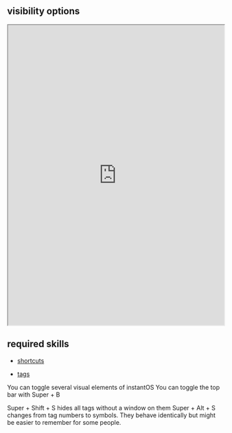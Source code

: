 ## visibility options   

<div align="center">
    <iframe width="100%" height="700px" src="https://www.youtube.com/embed/t5XjpeJdgk0" frameborder="10" allow="accelerometer; autoplay; encrypted-media; gyroscope; picture-in-picture" allowfullscreen></iframe>
</div>

## required skills

<ul class="actions">
    <li><a href="https://instantos.github.io/instantos.github.io/youtube/shortcuts" class="button special icon fa-youtube">shortcuts</a></li>
</ul>
<ul class="actions">
    <li><a href="https://instantos.github.io/instantos.github.io/youtube/tags" class="button special icon fa-youtube">tags</a></li>
</ul>


You can toggle several visual elements of instantOS
You can toggle the top bar with Super + B

Super + Shift + S hides all tags without a window on them
Super + Alt + S changes from tag numbers to symbols. They behave identically but might be easier to remember for some people.